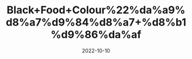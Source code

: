 ---
title: 'Black+Food+Colour%22%da%a9%d8%a7%d9%84%d8%a7+%d8%b1%d9%86%da%af'
date: '2022-10-10' 
metatag: '' 
inventory: '0' 
draft: false 
# meta description 
shortDescripton: ''
description: 'Food+Colour'
longdescription: ''
featured: True
# product Price
price: '40.0'
# Product Short Description
shortDescription: ''
productID: '77353097-6625-ED11-9968-005056B3A416'
type: 'products'
category: 'Food+Colour' 
thumnailproduct: 'https://eraconnect.blob.core.windows.net/product-images/aminsaddiquidawakhana/77353097-6625-ED11-9968-005056B3A416.webp' 
images:
  - image: 'https://eraconnect.blob.core.windows.net/product-images/aminsaddiquidawakhana/77353097-6625-ED11-9968-005056B3A416.webp'  
Variants:
---